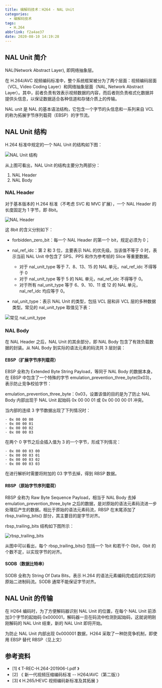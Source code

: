 ```yaml
---
title: 编解码技术：H264 - NAL Unit
categories:
  - 编解码技术
tags:
  - H.264
abbrlink: f2a4ae37
date: 2020-08-10 14:19:28
---
```

## NAL Unit 简介

NAL(Network Abstract Layer), 即网络抽象层。

在 H.264/AVC 视频编码标准中，整个系统框架被分为了两个层面：视频编码层面（VCL, Video Coding Layer）和网络抽象层面（NAL, Network Abstract Layer）。其中，前者负责有效表示视频数据的内容，而后者则负责格式化数据并提供头信息，以保证数据适合各种信道和存储介质上的传输。

NAL unit 是 NAL 的基本语法结构，它包含一个字节的头信息和一系列来自 VCL 的称为拓展字节序列载荷（EBSP）的字节流。

<!-- more -->

## NAL Unit 结构

H.264 标准中规定的一个 NAL Unit 的结构如下图：

![NAL Unit 结构](https://gitee.com/hezhaojiang/MyPics/raw/master/img/20200810224434.png)

从上图可看出，NAL Unit 的结构主要分为两部分：

1. NAL Header
2. NAL Body

### NAL Header

对于基本版本的 H.264 标准（不考虑 SVC 和 MVC 扩展），一个 NAL Header 的长度固定为 1 字节，即 8bit。

![NAL Header](https://gitee.com/hezhaojiang/MyPics/raw/master/img/20200810225427.png)

这 8bit 的含义分别如下：

- forbidden_zero_bit：每一个 NAL Header 的第一个 bit，规定必须为 0；
- nal_ref_idc：第 2 和 3 位，主要表示 NAL 的优先级。当该值不等于 0 时，表示当前 NAL Unit 中包含了 SPS、PPS 和作为参考帧的 Slice 等重要数据。

    - 对于 nal_unit_type 等于 7、8、13、15 的 NAL 单元，nal_ref_idc 不得等于 0
    - 对于 nal_unit_type 等于 5 的 NAL 单元，nal_ref_idc 不得等于 0。
    - 对于所有 nal_unit_type 等于 6、9、10、11 或 12 的 NAL 单元，nal_ref_idc 均应等于 0。

- nal_unit_type：表示 NAL Unit 的类型，包括 VCL 层和非 VCL 层的多种数据类型。常见的 nal_unit_type 取值见下表：

<!--
![常见 nal_unit_type](https://gitee.com/hezhaojiang/MyPics/raw/master/img/20200810225932.png)
-->

![常见 nal_unit_type](https://gitee.com/hezhaojiang/MyPics/raw/master/img/20200811221628.png)

### NAL Body

在 NAL Header 之后，NAL Unit 的其余部分，即 NAL Body 包含了有效负载数据的封装。从 NAL Body 到实际的语法元素的码流共 3 层封装：

#### EBSP（扩展字节序列载荷）

EBSP 全称为 Extended Byte String Payload，等同于 NAL Body 的数据本身。在 EBSP 中包含了一个特殊的字节 emulation_prevention_three_byte(0x03)，表示防止竞争校验字节：

emulation_prevention_three_byte：0x03，设置该值的目的是为了防止 NAL Body 内部出现于 NAL Unit 起始码 0x 00 00 01 或 0x 00 00 00 01 冲突。

当内部的连续 3 字节数据出现了下列情况时：

    · 0x 00 00 00
    · 0x 00 00 01
    · 0x 00 00 02
    · 0x 00 00 03

在两个 0 字节之后会插入值为 3 的一个字节，形成下列情况：

    · 0x 00 00 03 00
    · 0x 00 00 03 01
    · 0x 00 00 03 02
    · 0x 00 00 03 03

在进行解析时需要将附加的 03 字节去掉，得到 RBSP 数据。

#### RBSP（原始字节序列载荷）

RBSP 全称为 Raw Byte Sequence Payload，相当于 NAL Body 去掉 emulation_prevention_three_byte 之后的数据，是对原始的语法元素码流进一步处理后产生的数据。相比于原始的语法元素码流，RBSP 在末尾添加了 rbsp_trailing_bits() 部分，其主要目的是字节对齐。

rbsp_trailing_bits 结构如下图所示：

![rbsp_trailing_bits](https://gitee.com/hezhaojiang/MyPics/raw/master/img/20200810232046.png)

从图中可以看出，每个 rbsp_trailing_bits() 包括一个 1bit 和若干个 0bit，0bit 的个数不定，以实现字节的对齐。

#### SODB（数据比特串）

SODB 全称为 String Of Data Bits，表示 H.264 的语法元素编码完成后的实际的原始二进制码流。SODB 通常不能保证字节对齐。

## NAL Unit 的传输

在 H264 编码时，为了方便解码器识别 NAL Unit 的位置，在每个 NAL Unit 前添加3个字节的起始码 0x000001，解码器一旦在码流中检测到起始码，这就说明刚刚解码的 NAL Unit 结束，新的 NAL Unit 即将开始。

为防止 NAL Unit 内部出现 0x000001 数据，H264 采取了一种防竞争机制，即使用 EBSP 替代 RBSP（见上文）

## 参考资料

* [1] 《 T-REC-H.264-201906-I.pdf 》
* [2] 《 新一代视频压缩编码标准 -- H264/AVC（第二版）》
* [3] 《 H.265/HEVC 视频编码新标准及其拓展 》
